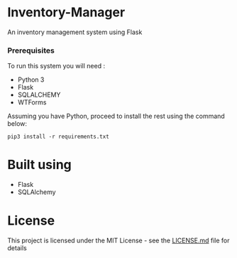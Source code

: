 # Inventory-Manager
An inventory management system using Flask

### Prerequisites

To run this system you will need :

- Python 3
- Flask
- SQLALCHEMY
- WTForms

Assuming you have Python, proceed to install the rest using the command below:

```
pip3 install -r requirements.txt
```

# Built using
- Flask
- SQLAlchemy

# License

This project is licensed under the MIT License - see the [LICENSE.md](LICENSE.md) file for details

